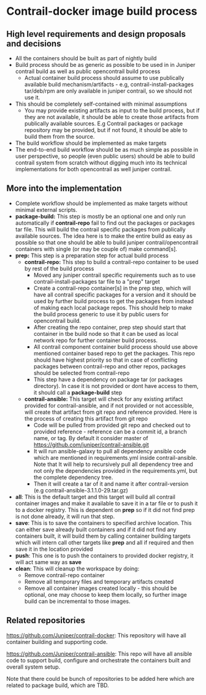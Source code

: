 # Contrail-docker image build process

## High level requirements and design proposals and decisions

* All the containers should be built as part of nightly build
* Build process should be as generic as possible to be used in in Juniper contrail build as well as public opencontrail
  build process
    * Actual container build process should assume to use publically available build mechanism/artifacts - e.g,
    contrail-install-packages tar/deb/rpm are only available in juniper contrail, so we should not use it.
* This should be completely self-contained with minimal assumptions
    * You may provide existing artifacts as input to the build process, but if they are not available, it
    should be able to create those artifacts from publically available sources. E.g Contrail packages or package
    repository may be provided, but if not found, it should be able to build them from the source.
* The build workflow should be implemented as make targets
* The end-to-end build workflow should be as much simple as possible in user perspective, so people (even public users)
 should be able to build contrail system from scratch without digging much into its technical implementations for both
 opencontrail as well juniper contrail.

## More into the implementation

* Complete workflow should be implemented as make targets without minimal external scripts.
* **package-build:** This step is mostly be an optional one and only run automatically if **contrail-repo** fail to
find out the packages or packages tar file. This will build the contrail specific packages from publically available
sources. The idea here is to make the entire build as easy as possible so that one should be able to build juniper
contrail/opencontrail containers with single (or may be couple of) make command[s].
* **prep:** This step is a preparation step for actual build process
    * **contrail-repo:** This step to build a contrail-repo container to be used by rest of the build process
        * Moved any juniper contrail specific requirements such as to use contrail-install-packages tar file to a "prep" target
        * Create a contrail-repo container[s] in the prep step, which will have all contrail specific packages for a version
          and it should be used by further build process to get the packages from instead of making each local package repos.
          This should help to make the build process generic to use it by public users for opencontrail build.
        * After creating the repo container, prep step should start that container in tbe build node so that it can be used as 
         local network repo for further container build process.
        * All contrail component container build process should use above mentioned container based repo to get the packages.
          This repo should have highest priority so that in case of conflicting packages between contrail-repo and other repos,
          packages should be selected from contrail-repo
        * This step have a dependency on package tar (or packages directory). In case it is not provided or dont have
          access to them, it should call a **package-build** step
    * **contrail-ansible:** This target will check for any existing artifact provided for contrail-ansible, and if not
     provided or not accessible, will create that artifact from git repo and reference provided. Here is the process
     of creating this artifact from git repo
        * Code will be pulled from provided git repo and checked out to provided reference - reference can be a commit
          id, a branch name, or tag. By default it consider master of https://github.com/juniper/contrail-ansible.git
        * It will run ansible-galaxy to pull all dependency ansible code which are mentioned in requirements.yml inside
          contrail-ansible. Note that It will help to recursively pull all dependency tree and not only the dependencies
          provided in the requirements.yml, but the complete dependency tree.
        * Then it will create a tar of it and name it after contrail-version (e.g contrail-ansible-3.1.1.0-29.tar.gz)
* **all**: This is the default target and this target will build all contrail container images and make it available
    to save it in a tar file or to push it to a docker registry. This is dependent on **prep** so if it did not find
    prep is not done already, it will run that step.
* **save**: This is to save the containers to specified archive location. This can either save already built containers
    and if it did not find any containers built, it will build them by calling container building targets which will
    intern call other targets like **prep** and all if required and then save it in the location provided
* **push**: This one is to push the containers to provided docker registry, it will act same way as **save**
* **clean**: This will cleanup the workspace by doing:
    * Remove contrail-repo container
    * Remove all temporary files and temporary artifacts created
    * Remove all container images created locally - this should be optional, one may choose to keep them locally, so
      further image build can be incremental to those images.


## Related repositories
https://github.com/Juniper/contrail-docker: This repository will have all container building and supporting code.

https://github.com/Juniper/contrail-ansible: This repo will have all ansible code to support build, configure and
orchestrate the containers built and overall system setup.

Note that there could be bunch of repositories to be added here which are related to package build, which are TBD.
